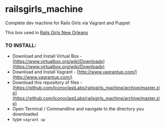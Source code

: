 railsgirls_machine
==================

Complete dev machine for Rails Girls via Vagrant and Puppet

This box used in [Rails Girls New Orleans](http://railsgirls.com/neworleans)

### TO INSTALL:
* Download and Install Virtual Box - [https://www.virtualbox.org/wiki/Downloads](https://www.virtualbox.org/wiki/Downloads)
* Download and Install Vagrant - [http://www.vagrantup.com/](http://www.vagrantup.com/)
* Download this repository of files - [https://github.com/IconoclastLabs/railsgirls_machine/archive/master.zip](https://github.com/IconoclastLabs/railsgirls_machine/archive/master.zip)
* Open Terminal / Commandline and navigate to the directory you downloaded
* type `vagrant up`
